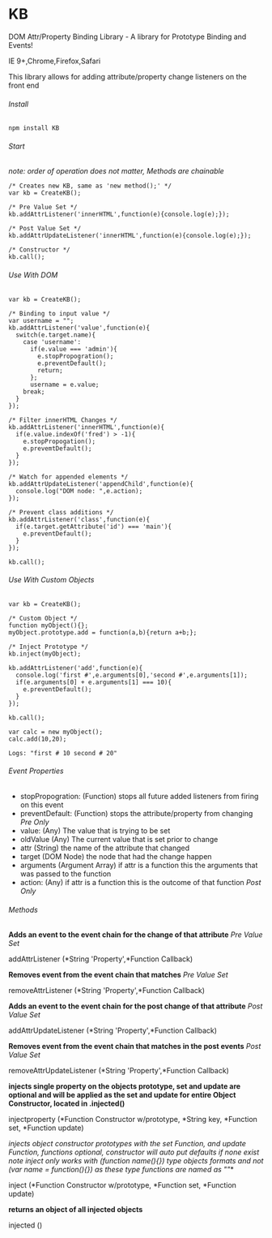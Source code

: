 # KB
DOM Attr/Property Binding Library - A library for Prototype Binding and Events!

IE 9+,Chrome,Firefox,Safari

This library allows for adding attribute/property change listeners on the front end

###### Install

`npm install KB`

###### Start
*note: order of operation does not matter, Methods are chainable*

    /* Creates new KB, same as 'new method();' */
    var kb = CreateKB();
    
    /* Pre Value Set */
    kb.addAttrListener('innerHTML',function(e){console.log(e);});
    
    /* Post Value Set */
    kb.addAttrUpdateListener('innerHTML',function(e){console.log(e);});
    
    /* Constructor */
    kb.call();

###### Use With DOM

    var kb = CreateKB();
    
    /* Binding to input value */
    var username = "";
    kb.addAttrListener('value',function(e){
      switch(e.target.name){
        case 'username':
          if(e.value === 'admin'){
            e.stopPropogration();
            e.preventDefault();
            return;
          };
          username = e.value;
        break;
      }
    });
    
    /* Filter innerHTML Changes */
    kb.addAttrListener('innerHTML',function(e){
      if(e.value.indexOf('fred') > -1){
        e.stopPropogation();
        e.prevemtDefault();
      }
    });
    
    /* Watch for appended elements */
    kb.addAttrUpdateListener('appendChild',function(e){
      console.log("DOM node: ",e.action);
    });
    
    /* Prevent class additions */
    kb.addAttrListener('class',function(e){
      if(e.target.getAttribute('id') === 'main'){
        e.preventDefault();
      }
    });
    
    kb.call();

###### Use With Custom Objects

    var kb = CreateKB();
    
    /* Custom Object */
    function myObject(){};
    myObject.prototype.add = function(a,b){return a+b;};
    
    /* Inject Prototype */
    kb.inject(myObject);
    
    kb.addAttrListener('add',function(e){
      console.log('first #',e.arguments[0],'second #',e.arguments[1]);
      if(e.arguments[0] + e.arguments[1] === 10){
        e.preventDefault();
      }
    });
    
    kb.call();

    var calc = new myObject(); 
    calc.add(10,20);
    
    Logs: "first # 10 second # 20"

###### Event Properties

- stopPropogration: (Function) stops all future added listeners from firing on this event
- preventDefault: (Function) stops the attribute/property from changing *Pre Only*
- value: (Any) The value that is trying to be set
- oldValue (Any) The current value that is set prior to change
- attr (String) the name of the attribute that changed
- target (DOM Node) the node that had the change happen
- arguments (Argument Array) if attr is a function this the arguments that was passed to the function
- action: (Any) if attr is a function this is the outcome of that function *Post Only*

###### Methods

 **Adds an event to the event chain for the change of that attribute** *Pre Value Set*
 
 addAttrListener (*String 'Property',*Function Callback)
 
 **Removes event from the event chain that matches** *Pre Value Set*
 
 removeAttrListener (*String 'Property',*Function Callback)
 
 **Adds an event to the event chain for the post change of that attribute** *Post Value Set*
 
 addAttrUpdateListener (*String 'Property',*Function Callback)
 
 **Removes event from the event chain that matches in the post events** *Post Value Set*
 
 removeAttrUpdateListener (*String 'Property',*Function Callback)
 
 **injects single property on the objects prototype, set and update are optional and will be applied as the set and update for entire Object Constructor, located in .injected()**
 
 injectproperty (*Function Constructor w/prototype, *String key, *Function set, *Function update)
 
 **injects object constructor prototypes with the set Function, and update Function, functions optional, constructor will auto put defaults if none exist note* inject only works with (function name(){}) type objects formats and not (var name = function(){}) as these type functions are named as ""**
 
 inject (*Function Constructor w/prototype, *Function set, *Function update)
 
 **returns an object of all injected objects**
 
 injected ()